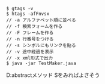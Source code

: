 ```
$ gtags -v
$ htags -afFnvsx
// -a アルファベット順に並べる
// -f 検索フォームを作る
// -F フレームを作る
// -n 行番号をつける
// -s シンボルにもリンクを貼る
// -v 途中経過を表示
// -x xml形式で出力
$ java -jar TestMaker.java  
```

D:abstractメソッド
Sをみればよさそう